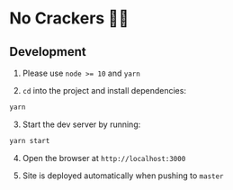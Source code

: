 # No Crackers 🚫🧨

## Development

1. Please use `node >= 10` and `yarn`

2. `cd` into the project and install dependencies:

```bash
yarn
```

3. Start the dev server by running:

```bash
yarn start
```

4. Open the browser at `http://localhost:3000`

5. Site is deployed automatically when pushing to `master`
